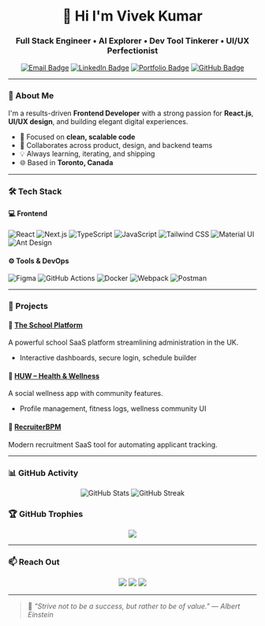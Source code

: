 <h1 align="center">🚀 Hi I'm Vivek Kumar</h1>
<h3 align="center">Full Stack Engineer • AI Explorer • Dev Tool Tinkerer • UI/UX Perfectionist</h3>

<p align="center">
  <a href="mailto:vivipabani@gmail.com"><img src="https://img.shields.io/badge/Email-vivipabani@gmail.com-D14836?style=for-the-badge&logo=gmail&logoColor=white" alt="Email Badge" /></a>
  <a href="https://www.linkedin.com/in/vivek-kumar-812211247/" target="_blank"><img src="https://img.shields.io/badge/LinkedIn-Vivek%20Kumar-0077B5?style=for-the-badge&logo=linkedin&logoColor=white" alt="LinkedIn Badge"/></a>
  <a href="https://vivekkumarportfolio.vercel.app/" target="_blank"><img src="https://img.shields.io/badge/Portfolio-Visit-111?style=for-the-badge&logo=vercel&logoColor=white" alt="Portfolio Badge"/></a>
  <a href="https://github.com/DevModeVivek" target="_blank"><img src="https://img.shields.io/badge/GitHub-vivek--triotech-333?style=for-the-badge&logo=github&logoColor=white" alt="GitHub Badge"/></a>
</p>

---

### 🌟 About Me

I'm a results-driven **Frontend Developer** with a strong passion for **React.js**, **UI/UX design**, and building elegant digital experiences.

- 🧠 Focused on **clean, scalable code**
- 🤝 Collaborates across product, design, and backend teams
- 💡 Always learning, iterating, and shipping
- 🌐 Based in **Toronto, Canada**

---

### 🛠️ Tech Stack

#### 💻 Frontend
![React](https://img.shields.io/badge/React-61DAFB?style=flat&logo=react&logoColor=black)
![Next.js](https://img.shields.io/badge/Next.js-000000?style=flat&logo=nextdotjs)
![TypeScript](https://img.shields.io/badge/TypeScript-3178C6?style=flat&logo=typescript&logoColor=white)
![JavaScript](https://img.shields.io/badge/JavaScript-F7DF1E?style=flat&logo=javascript&logoColor=black)
![Tailwind CSS](https://img.shields.io/badge/TailwindCSS-38B2AC?style=flat&logo=tailwind-css)
![Material UI](https://img.shields.io/badge/MUI-007FFF?style=flat&logo=mui)
![Ant Design](https://img.shields.io/badge/AntD-0170FE?style=flat&logo=ant-design)

#### ⚙️ Tools & DevOps
![Figma](https://img.shields.io/badge/Figma-F24E1E?style=flat&logo=figma)
![GitHub Actions](https://img.shields.io/badge/GitHub%20Actions-2088FF?style=flat&logo=github-actions)
![Docker](https://img.shields.io/badge/Docker-2496ED?style=flat&logo=docker)
![Webpack](https://img.shields.io/badge/Webpack-8DD6F9?style=flat&logo=webpack)
![Postman](https://img.shields.io/badge/Postman-FF6C37?style=flat&logo=postman)

---

### 📌 Projects

#### 🔷 [The School Platform](#)
A powerful school SaaS platform streamlining administration in the UK.
- Interactive dashboards, secure login, schedule builder

#### 🔷 [HUW – Health & Wellness](#)
A social wellness app with community features.
- Profile management, fitness logs, wellness community UI

#### 🔷 [RecruiterBPM](#)
Modern recruitment SaaS tool for automating applicant tracking.

---

### 📊 GitHub Activity

<p align="center">
  <img src="https://github-readme-stats.vercel.app/api?username=DevModeVivek&show_icons=true&theme=radical&hide=stars" alt="GitHub Stats" />
  <img src="https://github-readme-streak-stats.herokuapp.com?user=DevModeVivek&theme=radical" alt="GitHub Streak" />
</p>

### 🏆 GitHub Trophies

<p align="center">
  <img src="https://github-profile-trophy.vercel.app/?username=DevModeVivek&theme=gruvbox&margin-w=15&row=1&column=6" />
</p>

---

### 📫 Reach Out

<p align="center">
  <a href="mailto:vivipabani@gmail.com"><img src="https://img.shields.io/badge/Email-vivipabani@gmail.com-EA4335?style=for-the-badge&logo=gmail&logoColor=white" /></a>
  <a href="https://www.linkedin.com/in/vivek-kumar-812211247/"><img src="https://img.shields.io/badge/LinkedIn-Vivek%20Kumar-0077B5?style=for-the-badge&logo=linkedin&logoColor=white" /></a>
  <a href="https://vivekkumarportfolio.vercel.app/"><img src="https://img.shields.io/badge/Portfolio-Visit-000000?style=for-the-badge&logo=vercel&logoColor=white" /></a>
</p>

---

> 🧠 *"Strive not to be a success, but rather to be of value." — Albert Einstein*
